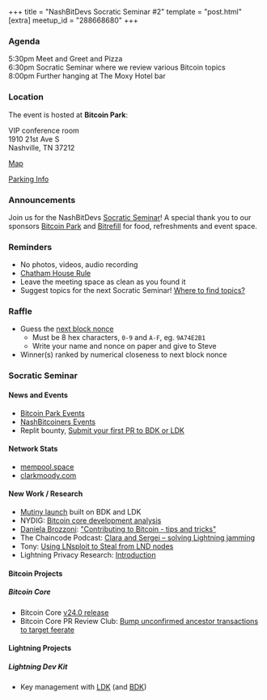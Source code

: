 +++
title = "NashBitDevs Socratic Seminar #2"
template = "post.html"
[extra]
meetup_id = "288668680"
+++

### Agenda

5:30pm Meet and Greet and Pizza  
6:30pm Socratic Seminar where we review various Bitcoin topics   
8:00pm Further hanging at The Moxy Hotel bar  

### Location

The event is hosted at **Bitcoin Park**:

VIP conference room   
1910 21st Ave S  
Nashville, TN  37212  

[Map](https://www.google.com/maps/place/1910+21st+Ave+S,+Nashville,+TN+37212/@36.1347819,-86.8029863,17z/data=!3m1!4b1!4m5!3m4!1s0x8864669fea1ce71d:0xdc34986293b94f39!8m2!3d36.1347819!4d-86.8007923)  

[Parking Info](/about/bitcoinpark-parking)  

### Announcements

Join us for the NashBitDevs [Socratic Seminar](/about)! A special thank you to our 
sponsors [Bitcoin Park](https://bitcoinpark.co/) and [Bitrefill](https://bitrefill.com/)
for food, refreshments and event space.

### Reminders

   - No photos, videos, audio recording
   - [Chatham House Rule](https://www.chathamhouse.org/about-us/chatham-house-rule)
   - Leave the meeting space as clean as you found it
   - Suggest topics for the next Socratic Seminar! [Where to find topics?](/about/find-topics)

### Raffle

  - Guess the [next block nonce](https://mempool.space/mempool-block/0)
    - Must be 8 hex characters, `0-9` and `A-F`, eg. `9A74E2B1`
    - Write your name and nonce on paper and give to Steve
  - Winner(s) ranked by numerical closeness to next block nonce

### Socratic Seminar

#### News and Events

  - [Bitcoin Park Events](https://www.meetup.com/bitcoinpark/events/)
  - [NashBitcoiners Events](https://www.meetup.com/nashbitcoiners/events/)
  - Replit bounty, [Submit your first PR to BDK or LDK](https://twitter.com/hhua_/status/1596206401730539520)

#### Network Stats

  - [mempool.space](https://mempool.space/)
  - [clarkmoody.com](https://bitcoin.clarkmoody.com/dashboard/)
  
#### New Work / Research

   - [Mutiny launch](https://twitter.com/benthecarman/status/1595395624010190850) built on BDK and LDK
   - NYDIG: [Bitcoin core development analysis](https://twitter.com/thomas_fahrer/status/1595578163446382593)
   - [Daniela Brozzoni](https://twitter.com/danielabrozzoni): ["Contributing to Bitcoin - tips and tricks"](https://danielabrozzoni.com/posts/contributing_to_oss/)
   - The Chaincode Podcast: [Clara and Sergei – solving Lightning jamming](https://podcast.chaincode.com/2022/11/23/clara-sergei-lightning-jamming.html)
   - Tony: [Using LNsploit to Steal from LND nodes](https://abytesjourney.com/using-lnsploit-to-steal-from-lnd-nodes/)
   - Lightning Privacy Research: [Introduction](https://lightningprivacy.com/en/introduction)
  
#### Bitcoin Projects

##### Bitcoin Core

 - Bitcoin Core [v24.0 release](https://github.com/bitcoin/bitcoin/blob/master/doc/release-notes/release-notes-24.0.md)
 - Bitcoin Core PR Review Club: [Bump unconfirmed ancestor transactions to target feerate](https://bitcoincore.reviews/26152-2)

#### Lightning Projects
     
##### Lightning Dev Kit

   - Key management with [LDK](https://lightningdevkit.org/key_management/#creating-a-unified-wallet) (and [BDK](https://bitcoindevkit.org))